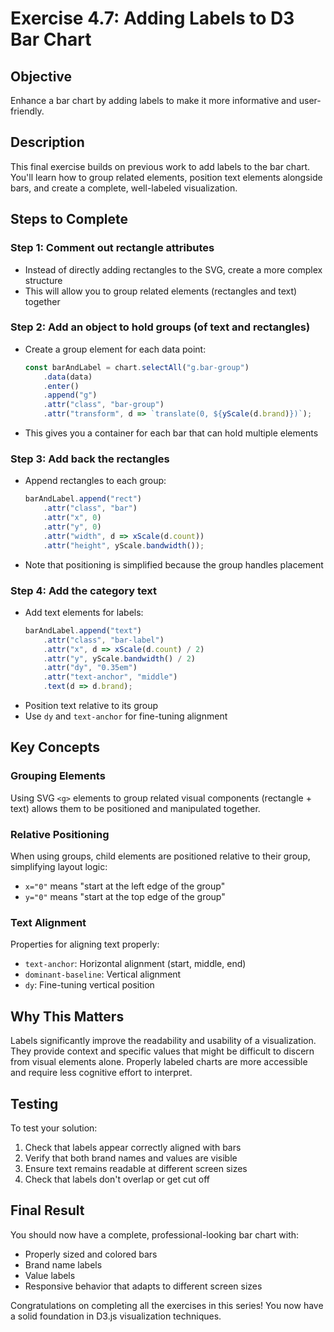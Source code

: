 # Exercise 4.7: Adding Labels to D3 Bar Chart

## Objective
Enhance a bar chart by adding labels to make it more informative and user-friendly.

## Description
This final exercise builds on previous work to add labels to the bar chart. You'll learn how to group related elements, position text elements alongside bars, and create a complete, well-labeled visualization.

## Steps to Complete

### Step 1: Comment out rectangle attributes
- Instead of directly adding rectangles to the SVG, create a more complex structure
- This will allow you to group related elements (rectangles and text) together

### Step 2: Add an object to hold groups (of text and rectangles)
- Create a group element for each data point:
  ```javascript
  const barAndLabel = chart.selectAll("g.bar-group")
      .data(data)
      .enter()
      .append("g")
      .attr("class", "bar-group")
      .attr("transform", d => `translate(0, ${yScale(d.brand)})`);
  ```
- This gives you a container for each bar that can hold multiple elements

### Step 3: Add back the rectangles
- Append rectangles to each group:
  ```javascript
  barAndLabel.append("rect")
      .attr("class", "bar")
      .attr("x", 0)
      .attr("y", 0)
      .attr("width", d => xScale(d.count))
      .attr("height", yScale.bandwidth());
  ```
- Note that positioning is simplified because the group handles placement

### Step 4: Add the category text
- Add text elements for labels:
  ```javascript
  barAndLabel.append("text")
      .attr("class", "bar-label")
      .attr("x", d => xScale(d.count) / 2)
      .attr("y", yScale.bandwidth() / 2)
      .attr("dy", "0.35em")
      .attr("text-anchor", "middle")
      .text(d => d.brand);
  ```
- Position text relative to its group
- Use `dy` and `text-anchor` for fine-tuning alignment

## Key Concepts

### Grouping Elements
Using SVG `<g>` elements to group related visual components (rectangle + text) allows them to be positioned and manipulated together.

### Relative Positioning
When using groups, child elements are positioned relative to their group, simplifying layout logic:
- `x="0"` means "start at the left edge of the group"
- `y="0"` means "start at the top edge of the group"

### Text Alignment
Properties for aligning text properly:
- `text-anchor`: Horizontal alignment (start, middle, end)
- `dominant-baseline`: Vertical alignment
- `dy`: Fine-tuning vertical position

## Why This Matters
Labels significantly improve the readability and usability of a visualization. They provide context and specific values that might be difficult to discern from visual elements alone. Properly labeled charts are more accessible and require less cognitive effort to interpret.

## Testing
To test your solution:
1. Check that labels appear correctly aligned with bars
2. Verify that both brand names and values are visible
3. Ensure text remains readable at different screen sizes
4. Check that labels don't overlap or get cut off

## Final Result
You should now have a complete, professional-looking bar chart with:
- Properly sized and colored bars
- Brand name labels
- Value labels
- Responsive behavior that adapts to different screen sizes

Congratulations on completing all the exercises in this series! You now have a solid foundation in D3.js visualization techniques.